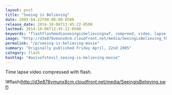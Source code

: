 ```yaml
---
layout: post
title: "Seeing is Believing"
date: 2005-04-22T00:00:00-0500
release_date: 2014-10-06T13:45:22-0500
lastmod: 2014-10-06T13:45:22-0500
keywords: "flashflashmediaseeingisbelievingswf, compreed, video, lapse, time"
image: "http://d3e878vmunx8cm.cloudfront.net/media/SeeingisBelieving_thumb.png"
permalink: "/p/seeing-is-believing-movie"
summary: "Originally published Friday April, 22nd 2005"
category: flash
hashtag: "#axisofstevil_seeing-is-believing-movie"
---
```


Time lapse video compressed with flash.

!#flash(http://d3e878vmunx8cm.cloudfront.net/media/SeeingisBelieving.swf)
